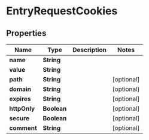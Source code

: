 

# EntryRequestCookies

## Properties

Name | Type | Description | Notes
------------ | ------------- | ------------- | -------------
**name** | **String** |  | 
**value** | **String** |  | 
**path** | **String** |  |  [optional]
**domain** | **String** |  |  [optional]
**expires** | **String** |  |  [optional]
**httpOnly** | **Boolean** |  |  [optional]
**secure** | **Boolean** |  |  [optional]
**comment** | **String** |  |  [optional]



